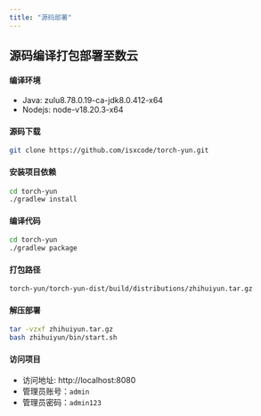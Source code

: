 ```yaml
---
title: "源码部署"
---
```


## 源码编译打包部署至数云

#### 编译环境

- Java: zulu8.78.0.19-ca-jdk8.0.412-x64 
- Nodejs: node-v18.20.3-x64

#### 源码下载

```bash
git clone https://github.com/isxcode/torch-yun.git
```

#### 安装项目依赖

```bash
cd torch-yun
./gradlew install
```

#### 编译代码

```bash
cd torch-yun
./gradlew package
```

#### 打包路径

```bash
torch-yun/torch-yun-dist/build/distributions/zhihuiyun.tar.gz
```

#### 解压部署

```bash
tar -vzxf zhihuiyun.tar.gz
bash zhihuiyun/bin/start.sh
```

#### 访问项目

- 访问地址: http://localhost:8080 
- 管理员账号：`admin` 
- 管理员密码：`admin123`